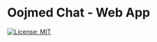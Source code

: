 # Oojmed Chat - Web App
[![License: MIT](https://img.shields.io/badge/License-MIT-blue.svg)](https://choosealicense.com/licenses/mit/l)
